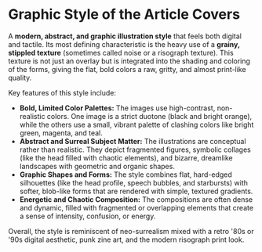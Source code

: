 # Graphic Style of the Article Covers

A **modern, abstract, and graphic illustration style** that feels both digital and tactile. Its most defining characteristic is the heavy use of a **grainy, stippled texture** (sometimes called noise or a risograph texture). This texture is not just an overlay but is integrated into the shading and coloring of the forms, giving the flat, bold colors a raw, gritty, and almost print-like quality.

Key features of this style include:

- **Bold, Limited Color Palettes:** The images use high-contrast, non-realistic colors. One image is a strict duotone (black and bright orange), while the others use a small, vibrant palette of clashing colors like bright green, magenta, and teal.
- **Abstract and Surreal Subject Matter:** The illustrations are conceptual rather than realistic. They depict fragmented figures, symbolic collages (like the head filled with chaotic elements), and bizarre, dreamlike landscapes with geometric and organic shapes.
- **Graphic Shapes and Forms:** The style combines flat, hard-edged silhouettes (like the head profile, speech bubbles, and starbursts) with softer, blob-like forms that are rendered with simple, textured gradients.
- **Energetic and Chaotic Composition:** The compositions are often dense and dynamic, filled with fragmented or overlapping elements that create a sense of intensity, confusion, or energy.

Overall, the style is reminiscent of neo-surrealism mixed with a retro '80s or '90s digital aesthetic, punk zine art, and the modern risograph print look.
